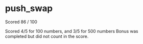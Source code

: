 # push_swap
Scored 86 / 100

Scored 4/5 for 100 numbers, and 3/5 for 500 numbers
Bonus was completed but did not count in the score.
